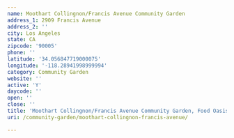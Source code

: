 ```yaml
---
name: Moothart Collingnon/Francis Avenue Community Garden
address_1: 2909 Francis Avenue
address_2: ''
city: Los Angeles
state: CA
zipcode: '90005'
phone: ''
latitude: '34.056847719000075'
longitude: '-118.28941998999994'
category: Community Garden
website: ''
active: 'Y'
daycode: ''
open: ''
close: ''
title: 'Moothart Collingnon/Francis Avenue Community Garden, Food Oasis Los Angeles'
uri: /community-garden/moothart-collingnon-francis-avenue/

---
```

